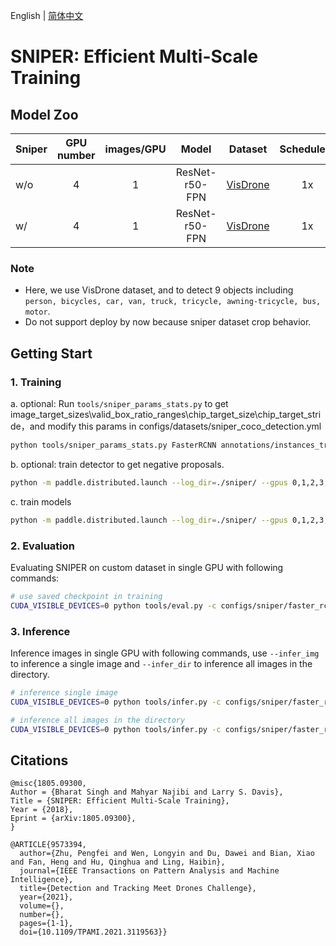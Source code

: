 English | [简体中文](README_cn.md)

# SNIPER: Efficient Multi-Scale Training

## Model Zoo

| Sniper   | GPU number    | images/GPU |    Model  |    Dataset     | Schedulers | Box AP |          Download                  | Config |
| :---------------- | :-------------------: | :------------------: | :-----: | :-----: | :------------: | :-----: | :-----------------------------------------------------: | :-----: |
| w/o   |    4    |    1    | ResNet-r50-FPN      | [VisDrone](https://github.com/VisDrone/VisDrone-Dataset)  |   1x    |  23.3  | [Download Link](https://bj.bcebos.com/v1/paddledet/models/faster_rcnn_r50_fpn_1x_visdrone.pdparams ) | [config](./faster_rcnn_r50_fpn_1x_visdrone.yml) |
| w/ |    4    |    1    | ResNet-r50-FPN      | [VisDrone](https://github.com/VisDrone/VisDrone-Dataset)   |   1x    |  29.7  | [Download Link](https://bj.bcebos.com/v1/paddledet/models/faster_rcnn_r50_fpn_1x_sniper_visdrone.pdparams) | [config](./faster_rcnn_r50_fpn_1x_sniper_visdrone.yml) |

### Note
- Here, we use VisDrone dataset, and to detect 9 objects including `person, bicycles, car, van, truck, tricycle, awning-tricycle, bus, motor`.
- Do not support deploy by now because sniper dataset crop behavior.

## Getting Start
### 1. Training
a. optional: Run `tools/sniper_params_stats.py` to get image_target_sizes\valid_box_ratio_ranges\chip_target_size\chip_target_stride，and modify this params in configs/datasets/sniper_coco_detection.yml
```bash
python tools/sniper_params_stats.py FasterRCNN annotations/instances_train2017.json
```
b. optional: train detector to get negative proposals.
```bash
python -m paddle.distributed.launch --log_dir=./sniper/ --gpus 0,1,2,3,4,5,6,7 tools/train.py -c configs/sniper/faster_rcnn_r50_fpn_1x_sniper_visdrone.yml --save_proposals --proposals_path=./proposals.json &>sniper.log 2>&1 &
```
c. train models
```bash
python -m paddle.distributed.launch --log_dir=./sniper/ --gpus 0,1,2,3,4,5,6,7 tools/train.py -c configs/sniper/faster_rcnn_r50_fpn_1x_sniper_visdrone.yml --eval &>sniper.log 2>&1 &
```

### 2. Evaluation
Evaluating SNIPER on custom dataset in single GPU with following commands:
```bash
# use saved checkpoint in training
CUDA_VISIBLE_DEVICES=0 python tools/eval.py -c configs/sniper/faster_rcnn_r50_fpn_1x_sniper_visdrone.yml -o weights=output/faster_rcnn_r50_fpn_1x_sniper_visdrone/model_final
```

### 3. Inference
Inference images in single GPU with following commands, use `--infer_img` to inference a single image and `--infer_dir` to inference all images in the directory.

```bash
# inference single image
CUDA_VISIBLE_DEVICES=0 python tools/infer.py -c configs/sniper/faster_rcnn_r50_fpn_1x_sniper_visdrone.yml -o weights=output/faster_rcnn_r50_fpn_1x_sniper_visdrone/model_final --infer_img=demo/P0861__1.0__1154___824.png

# inference all images in the directory
CUDA_VISIBLE_DEVICES=0 python tools/infer.py -c configs/sniper/faster_rcnn_r50_fpn_1x_sniper_visdrone.yml -o weights=output/faster_rcnn_r50_fpn_1x_sniper_visdrone/model_final --infer_dir=demo
```

## Citations
```
@misc{1805.09300,
Author = {Bharat Singh and Mahyar Najibi and Larry S. Davis},
Title = {SNIPER: Efficient Multi-Scale Training},
Year = {2018},
Eprint = {arXiv:1805.09300},
}

@ARTICLE{9573394,
  author={Zhu, Pengfei and Wen, Longyin and Du, Dawei and Bian, Xiao and Fan, Heng and Hu, Qinghua and Ling, Haibin},
  journal={IEEE Transactions on Pattern Analysis and Machine Intelligence},
  title={Detection and Tracking Meet Drones Challenge},
  year={2021},
  volume={},
  number={},
  pages={1-1},
  doi={10.1109/TPAMI.2021.3119563}}
```
